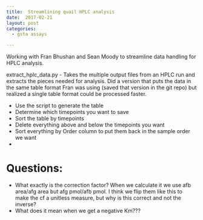 ```yaml
---
title:  Streamlining quail HPLC analysis
date:  2017-02-21
layout: post
categories:
  - gsta assays

---
```

Working with Fran Bhushan and Sean Moody to streamline data handling for HPLC analysis.

extract_hplc_data.py - Takes the multiple output files from an HPLC run and extracts the pieces needed for analysis. Did a version that puts the data in the same table format Fran was using (saved that version in the git repo) but realized a single table format could be processed faster.
  * Use the script to generate the table
  * Determine which timepoints you want to save
  * Sort the table by timepoints
  * Delete everything above and below the timepoints you want
  * Sort everything by Order column to put them back in the sample order we want
  *

# Questions:

  * What exactly is the correction factor? When we calculate it we use afb area/afg area but afg pmol/afb pmol. I think we flip them like this to make the cf a unitless measure, but why is this correct and not the inverse?
  * What does it mean when we get a negative Km???
